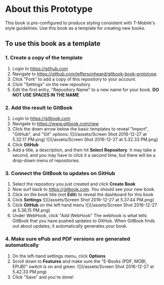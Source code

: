 # About this Prototype

This book is pre-configured to produce styling consistent with T-Mobile's style guidelines. Use this book as a template for creating new books. 

## To use this book as a template

### 1. Create a copy of the template

1. Login to https://github.com
1. Navigate to https://github.com/jeffersonheard/gitbook-book-prototype
1. Click "Fork" to add a copy of this repository to your account.
1. Click "Settings" on the new repository
1. Edit the first entry, "Repository Name" to a new name for your book.  **DO NOT USE SPACES IN THE NAME**

### 2. Add the result to GitBook

1. Login to https://gitbook.com
2. Navigate to https://www.gitbook.com/new
3. Click the down arrow below the basic templates to reveal "Import", "GitHub", and "Git" options: ![](/assets/Screen Shot 2016-12-27 at 5.32.17 PM.png) ![](/assets/Screen Shot 2016-12-27 at 5.32.33 PM.png)
4. Click **GitHub**
5. Add a title, a description, and then hit **Select Repository**. It may take a second, and you may have to click it a second time, but there will be a drop-down menu of repositories. 

### 3. Connect the GitBook to updates on GitHub

1. Select the repository you just created and click **Create Book**
2. Now surf back to https://gitbook.com. You should see your new book.
3. Click on the book title (*not* **Edit**) to reveal the dashboard for this book
4. Click **Settings** ![](/assets/Screen Shot 2016-12-27 at 5.37.44 PM.png)
6. Click **GitHub** on the left hand menu ![](/assets/Screen Shot 2016-12-27 at 5.36.15 PM.png)
5. Under WebHook, click "Add WebHook"  The webhook is what tells GitBook that you have pushed updates to GitHub. When GitBook finds out about updates, it automatically generates your book.

### 4. Make sure ePub and PDF versions are generated automatically

1. On the left-hand settings menu, click **Options**
2. Scroll down to **Features** and make sure the "E-Books (PDF, MOBI, EPUB)" switch is on and green. ![](/assets/Screen Shot 2016-12-27 at 5.42.33 PM.png)
3. Click "Save" and you're done!


